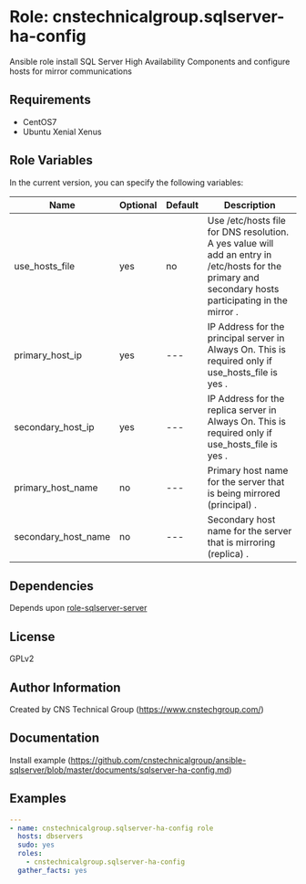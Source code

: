 Role: cnstechnicalgroup.sqlserver-ha-config
========

Ansible role install SQL Server High Availability Components and configure hosts for mirror communications

Requirements
------------

* CentOS7 
* Ubuntu Xenial Xenus


Role Variables
--------------

In the current version, you can specify the following variables:

| Name                  | Optional | Default | Description                                                                                                                                                         |
|-----------------------|----------|---------|---------------------------------------------------------------------------------------------------------------------------------------------------------------------|
| use_hosts_file        |  yes     |   no    | Use /etc/hosts file for DNS resolution. A yes value will add an entry in /etc/hosts for the primary and secondary hosts participating in the mirror              .  |
| primary_host_ip       |  yes     |   ---   | IP Address for the principal server in Always On. This is required only if use_hosts_file is yes                                                                 .  |
| secondary_host_ip     |  yes     |   ---   | IP Address for the replica server in Always On. This is required only if use_hosts_file is yes                                                                   .  |
| primary_host_name     |  no      |   ---   | Primary host name for the server that is being mirrored (principal)                                                                                              .  |
| secondary_host_name   |  no      |   ---   | Secondary host name for the server that is mirroring (replica)                                                                                                   .  |

Dependencies
------------

Depends upon [role-sqlserver-server](https://github.com/cnstechnicalgroup/role-sqlserver-server)

License
-------

GPLv2

Author Information
------------------

Created by CNS Technical Group (https://www.cnstechgroup.com/)

Documentation
------------------

Install example (https://github.com/cnstechnicalgroup/ansible-sqlserver/blob/master/documents/sqlserver-ha-config.md)


Examples
--------

```yaml
---
- name: cnstechnicalgroup.sqlserver-ha-config role 
  hosts: dbservers
  sudo: yes
  roles: 
    - cnstechnicalgroup.sqlserver-ha-config
  gather_facts: yes

```
